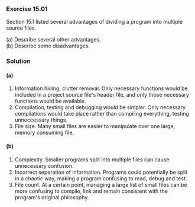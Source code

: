 ### Exercise 15.01

Section 15.1 listed several advantages of dividing a program into multiple
source files.

(a) Describe several other advantages.  
(b) Describe some disadvantages.

### Solution

#### (a)

1. Information hiding, clutter removal. Only necessary functions would be
included in a project source file's header file, and only those necessary
functions would be available.
2. Compilation, testing and debugging would be simpler. Only necessary
compilations would take place rather than compiling everything, testing
unneccessary things.
3. File size. Many small files are easier to manipulate over one large, memory
consuming file.

#### (b)

1. Complexity. Smaller programs split into multiple files can cause unnecessary
confusion.
2. Incorrect seperation of information. Programs could potentially be split in
a chaotic way, making a program confusing to read, debug and test.
3. File count. At a certain point, managing a large list of small files can be
more confusing to compile, link and remain consistent with the program's
original philosophy. 
